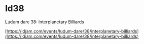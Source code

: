 # ld38
Ludum dare 38: Interplanetary Billiards

[https://ldjam.com/events/ludum-dare/38/interplanetary-billiards](https://ldjam.com/events/ludum-dare/38/interplanetary-billiards)
